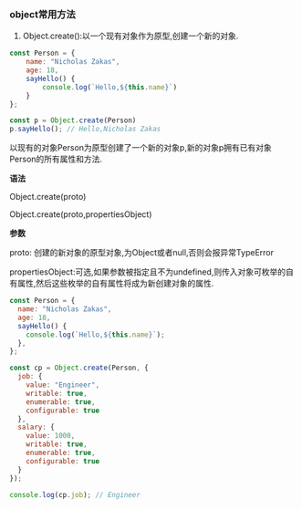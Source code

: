 ### object常用方法

1. Object.create():以一个现有对象作为原型,创建一个新的对象.

```js
const Person = {
    name: "Nicholas Zakas",
    age: 18,
    sayHello() {
        console.log(`Hello,${this.name}`)
    }
};

const p = Object.create(Person)
p.sayHello(); // Hello,Nicholas Zakas
```

以现有的对象Person为原型创建了一个新的对象p,新的对象p拥有已有对象Person的所有属性和方法.

**语法**

Object.create(proto)

Object.create(proto,propertiesObject)


**参数**

proto: 创建的新对象的原型对象,为Object或者null,否则会报异常TypeError

propertiesObject:可选,如果参数被指定且不为undefined,则传入对象可枚举的自有属性,然后这些枚举的自有属性将成为新创建对象的属性.

```js
const Person = {
  name: "Nicholas Zakas",
  age: 18,
  sayHello() {
    console.log(`Hello,${this.name}`);
  },
};

const cp = Object.create(Person, {
  job: {
    value: "Engineer",
    writable: true,
    enumerable: true,
    configurable: true
  },
  salary: {
    value: 1000,
    writable: true,
    enumerable: true,
    configurable: true
  }
});

console.log(cp.job); // Engineer
```